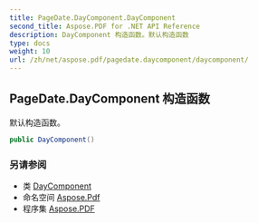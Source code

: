 ```yaml
---
title: PageDate.DayComponent.DayComponent
second_title: Aspose.PDF for .NET API Reference
description: DayComponent 构造函数。默认构造函数
type: docs
weight: 10
url: /zh/net/aspose.pdf/pagedate.daycomponent/daycomponent/
---
```

## PageDate.DayComponent 构造函数

默认构造函数。

```csharp
public DayComponent()
```

### 另请参阅

* 类 [DayComponent](../)
* 命名空间 [Aspose.Pdf](../../../aspose.pdf/)
* 程序集 [Aspose.PDF](../../../)
